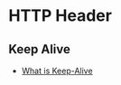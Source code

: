 # HTTP Header

## Keep Alive

- [What is Keep-Alive](https://www.imperva.com/learn/performance/http-keep-alive/)
